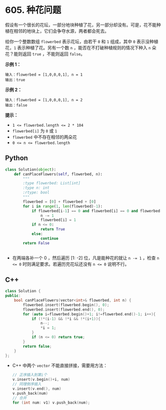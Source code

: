 # 605. 种花问题

假设有一个很长的花坛，一部分地块种植了花，另一部分却没有。可是，花不能种植在相邻的地块上，它们会争夺水源，两者都会死去。

给你一个整数数组 `flowerbed` 表示花坛，由若干 `0` 和 `1` 组成，其中 `0` 表示没种植花，`1` 表示种植了花。另有一个数 `n` ，能否在不打破种植规则的情况下种入 `n` 朵花？能则返回 `true` ，不能则返回 `false`。

**示例 1：**

```
输入：flowerbed = [1,0,0,0,1], n = 1
输出：true
```

**示例 2：**

```
输入：flowerbed = [1,0,0,0,1], n = 2
输出：false
```

**提示：**

- `1 <= flowerbed.length <= 2 * 104`
- `flowerbed[i]` 为 `0` 或 `1`
- `flowerbed` 中不存在相邻的两朵花
- `0 <= n <= flowerbed.length`

## Python

```python
class Solution(object):
    def canPlaceFlowers(self, flowerbed, n):
        """
        :type flowerbed: List[int]
        :type n: int
        :rtype: bool
        """
        flowerbed = [0] + flowerbed + [0]
        for i in range(1, len(flowerbed)-1):
            if flowerbed[i-1] == 0 and flowerbed[i] == 0 and flowerbed[i+1] == 0:
                n -= 1
                flowerbed[i] = 1
            if n <= 0:
                return True
            else:
                continue
        return False
        
```

- 在两端各补一个 0 ，然后遍历 [1: -2] 位，凡是能种花的就让 `n -= 1` ，检查 `n <= 0` 时则满足要求。若遍历完花坛还没有 `n <= 0` 说明不行。

## C++

```c++
class Solution {
public:
    bool canPlaceFlowers(vector<int>& flowerbed, int n) {
        flowerbed.insert(flowerbed.begin(), 0);
        flowerbed.insert(flowerbed.end(), 0);
        for (auto i=flowerbed.begin()+1; i!=flowerbed.end()-1; i++){
            if (!*(i-1) && !*i && !*(i+1)){
                n--;
                *i = 1;
            }
            if (n <= 0) return true;
        }
        return false;
    }
};
```

- C++ 中两个 `vector` 不能直接拼接，需要用方法：

  ```c++
  // 正序插入到第i个
  v.insert(v.begin()+i, num)
  // 同理倒序插入
  v.insert(v.end(), num)
  v.push_back(num)
  // 合并
  for (int num: v1) v.push_back(num);
  ```

  

